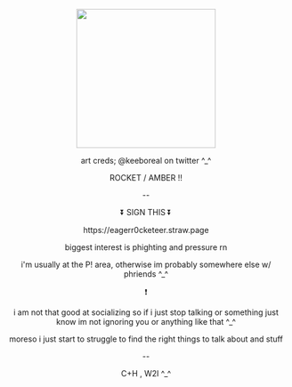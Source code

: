 <p align="center">
  <img width="250" height="250" src="https://i.imgur.com/MaKetvP.png">
</p>
<p align="center">  art creds; @keeboreal on twitter ^_^ </p>
<p align="center">  ROCKET / AMBER !! </p>
<p align="center">  -- </p>
<p align="center">  ⏬ SIGN THIS ⏬ </p>
<p align="center">  https://eagerr0cketeer.straw.page </p>

<p align="center">  biggest interest is phighting and pressure rn </p>
<p align="center">  i'm usually at the P! area, otherwise im probably somewhere else w/ phriends ^_^ </p>
<p align="center">  ❗ </p>
<p align="center">  i am not that good at socializing so if i just stop talking or something just know im not ignoring you or anything like that ^_^ </p>
<p align="center">  moreso i just start to struggle to find the right things to talk about and stuff </p>
<p align="center"> -- </p>
<p align="center"> C+H , W2I ^_^ </p>
